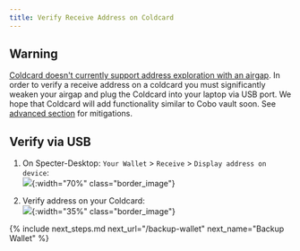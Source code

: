```yaml
---
title: Verify Receive Address on Coldcard 
---
```


## Warning
[Coldcard doesn't currently support address exploration with an airgap](https://github.com/Coldcard/firmware/pull/25).
In order to verify a receive address on a coldcard you must significantly weaken your airgap and plug the Coldcard into your laptop via USB port.
We hope that Coldcard will add functionality similar to Cobo vault soon.
See [advanced section](coldcard-advanced) for mitigations.

## Verify via USB
1. On Specter-Desktop: `Your Wallet` > `Receive` > `Display address on device`:  
![](/assets/img/verify-receive-address-specter-desktop-coldcard.png){:width="70%" class="border_image"} 

1. Verify address on your Coldcard:  
![](/assets/img/verify-receive-address-coldcard.jpeg){:width="35%" class="border_image"} 

{% include next_steps.md next_url="/backup-wallet" next_name="Backup Wallet" %}
